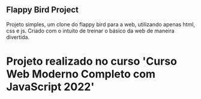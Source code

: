 ## Flappy Bird Project

Projeto simples, um clone do flappy bird para a web, utilizando apenas html, css e js. 
Criado com o intuito de treinar o básico da web de maneira divertida.

# Projeto realizado no curso 'Curso Web Moderno Completo com JavaScript 2022'